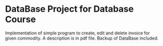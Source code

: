 # DataBase Project for Database Course

Implementation of simple program to create, edit and delete invoice for given commodity. A description is in pdf file.
Backup of DataBase included.
